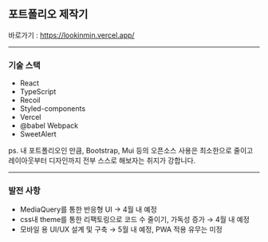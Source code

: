 ## 포트폴리오 제작기
바로가기 : <a href="https://lookinmin.vercel.app/">https://lookinmin.vercel.app/<a/>

<hr/>

### 기술 스택
- React
- TypeScript
- Recoil
- Styled-components
- Vercel
- @babel Webpack
- SweetAlert

ps. 내 포트폴리오인 만큼, Bootstrap, Mui 등의 오픈소스 사용은 최소한으로 줄이고<br/>
레이아웃부터 디자인까지 전부 스스로 해보자는 취지가 강합니다.

<hr/>

### 발전 사항
- MediaQuery를 통한 반응형 UI → 4월 내 예정
- css내 theme를 통한 리팩토링으로 코드 수 줄이기, 가독성 증가 → 4월 내 예정
- 모바일 용 UI/UX 설계 및 구축 → 5월 내 예정, PWA 적용 유무는 미정
